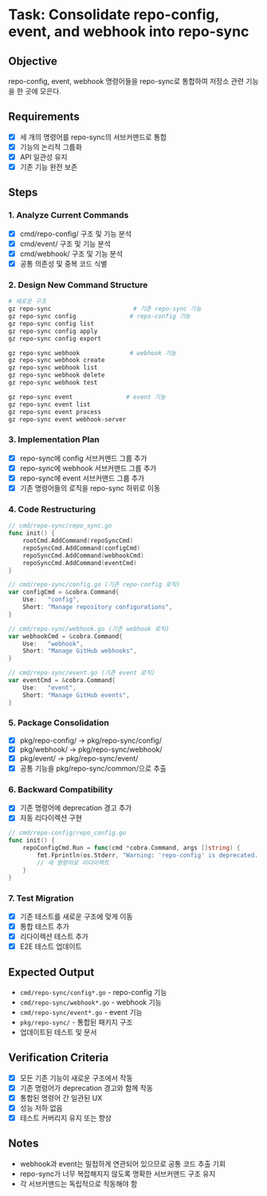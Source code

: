# Task: Consolidate repo-config, event, and webhook into repo-sync

## Objective
repo-config, event, webhook 명령어들을 repo-sync로 통합하여 저장소 관련 기능을 한 곳에 모은다.

## Requirements
- [x] 세 개의 명령어를 repo-sync의 서브커맨드로 통합
- [x] 기능의 논리적 그룹화
- [x] API 일관성 유지
- [x] 기존 기능 완전 보존

## Steps

### 1. Analyze Current Commands
- [x] cmd/repo-config/ 구조 및 기능 분석
- [x] cmd/event/ 구조 및 기능 분석
- [x] cmd/webhook/ 구조 및 기능 분석
- [x] 공통 의존성 및 중복 코드 식별

### 2. Design New Command Structure
```bash
# 새로운 구조
gz repo-sync                       # 기존 repo-sync 기능
gz repo-sync config               # repo-config 기능
gz repo-sync config list
gz repo-sync config apply
gz repo-sync config export

gz repo-sync webhook              # webhook 기능
gz repo-sync webhook create
gz repo-sync webhook list
gz repo-sync webhook delete
gz repo-sync webhook test

gz repo-sync event               # event 기능
gz repo-sync event list
gz repo-sync event process
gz repo-sync event webhook-server
```

### 3. Implementation Plan
- [x] repo-sync에 config 서브커맨드 그룹 추가
- [x] repo-sync에 webhook 서브커맨드 그룹 추가
- [x] repo-sync에 event 서브커맨드 그룹 추가
- [x] 기존 명령어들의 로직을 repo-sync 하위로 이동

### 4. Code Restructuring
```go
// cmd/repo-sync/repo_sync.go
func init() {
    rootCmd.AddCommand(repoSyncCmd)
    repoSyncCmd.AddCommand(configCmd)
    repoSyncCmd.AddCommand(webhookCmd)
    repoSyncCmd.AddCommand(eventCmd)
}

// cmd/repo-sync/config.go (기존 repo-config 로직)
var configCmd = &cobra.Command{
    Use:   "config",
    Short: "Manage repository configurations",
}

// cmd/repo-sync/webhook.go (기존 webhook 로직)
var webhookCmd = &cobra.Command{
    Use:   "webhook",
    Short: "Manage GitHub webhooks",
}

// cmd/repo-sync/event.go (기존 event 로직)
var eventCmd = &cobra.Command{
    Use:   "event",
    Short: "Manage GitHub events",
}
```

### 5. Package Consolidation
- [x] pkg/repo-config/ → pkg/repo-sync/config/
- [x] pkg/webhook/ → pkg/repo-sync/webhook/
- [x] pkg/event/ → pkg/repo-sync/event/
- [x] 공통 기능을 pkg/repo-sync/common/으로 추출

### 6. Backward Compatibility
- [x] 기존 명령어에 deprecation 경고 추가
- [x] 자동 리다이렉션 구현
```go
// cmd/repo-config/repo_config.go
func init() {
    repoConfigCmd.Run = func(cmd *cobra.Command, args []string) {
        fmt.Fprintln(os.Stderr, "Warning: 'repo-config' is deprecated. Use 'gz repo-sync config' instead.")
        // 새 명령어로 리다이렉트
    }
}
```

### 7. Test Migration
- [x] 기존 테스트를 새로운 구조에 맞게 이동
- [x] 통합 테스트 추가
- [x] 리다이렉션 테스트 추가
- [x] E2E 테스트 업데이트

## Expected Output
- `cmd/repo-sync/config*.go` - repo-config 기능
- `cmd/repo-sync/webhook*.go` - webhook 기능
- `cmd/repo-sync/event*.go` - event 기능
- `pkg/repo-sync/` - 통합된 패키지 구조
- 업데이트된 테스트 및 문서

## Verification Criteria
- [x] 모든 기존 기능이 새로운 구조에서 작동
- [x] 기존 명령어가 deprecation 경고와 함께 작동
- [x] 통합된 명령어 간 일관된 UX
- [x] 성능 저하 없음
- [x] 테스트 커버리지 유지 또는 향상

## Notes
- webhook과 event는 밀접하게 연관되어 있으므로 공통 코드 추출 기회
- repo-sync가 너무 복잡해지지 않도록 명확한 서브커맨드 구조 유지
- 각 서브커맨드는 독립적으로 작동해야 함